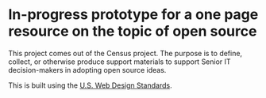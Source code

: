 # In-progress prototype for a one page resource on the topic of open source

This project comes out of the Census project. The purpose is to define, collect, or otherwise produce support materials to support Senior IT decision-makers in adopting open source ideas.

This is built using the [U.S. Web Design Standards](https://github.com/18F/web-design-standards).
